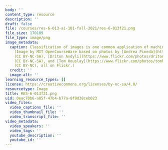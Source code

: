 ```yaml
---
body: ''
content_type: resource
description: ''
draft: false
file: /courses/res-6-013-ai-101-fall-2021/res-6-013f21.png
file_size: 170109
file_type: image/png
image_metadata:
  caption: Classification of images is one common application of machine learning.
    (Image by MIT OpenCourseWare based on photos by [Andrea Pineda](https://www.flickr.com/photos/pine87/2787209562)
    (CC BY-NC-SA), [Driton Avdyli](https://www.flickr.com/photos/driton/2485380411)
    (CC BY-NC-SA), and [Tom Houslay](https://www.flickr.com/photos/tomhouslay/14962688165)
    (CC BY-NC), all on Flickr.)
  credit: ''
  image-alt: ''
learning_resource_types: []
license: https://creativecommons.org/licenses/by-nc-sa/4.0/
resourcetype: Image
title: RES-6-013f21.png
uid: 0eac70b6-a85f-47b4-b77a-8f9d38ceb023
video_files:
  video_captions_file: ''
  video_thumbnail_file: ''
  video_transcript_file: ''
video_metadata:
  video_speakers: ''
  video_tags: ''
  youtube_description: ''
  youtube_id: ''
---
```

